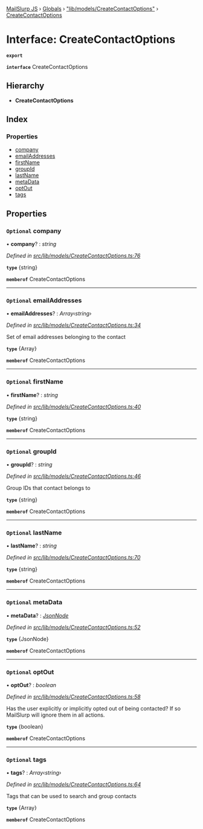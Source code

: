 [MailSlurp JS](../README.md) › [Globals](../globals.md) › ["lib/models/CreateContactOptions"](../modules/_lib_models_createcontactoptions_.md) › [CreateContactOptions](_lib_models_createcontactoptions_.createcontactoptions.md)

# Interface: CreateContactOptions

**`export`** 

**`interface`** CreateContactOptions

## Hierarchy

* **CreateContactOptions**

## Index

### Properties

* [company](_lib_models_createcontactoptions_.createcontactoptions.md#optional-company)
* [emailAddresses](_lib_models_createcontactoptions_.createcontactoptions.md#optional-emailaddresses)
* [firstName](_lib_models_createcontactoptions_.createcontactoptions.md#optional-firstname)
* [groupId](_lib_models_createcontactoptions_.createcontactoptions.md#optional-groupid)
* [lastName](_lib_models_createcontactoptions_.createcontactoptions.md#optional-lastname)
* [metaData](_lib_models_createcontactoptions_.createcontactoptions.md#optional-metadata)
* [optOut](_lib_models_createcontactoptions_.createcontactoptions.md#optional-optout)
* [tags](_lib_models_createcontactoptions_.createcontactoptions.md#optional-tags)

## Properties

### `Optional` company

• **company**? : *string*

*Defined in [src/lib/models/CreateContactOptions.ts:76](https://github.com/mailslurp/mailslurp-client-ts-js/blob/fc9510a/src/lib/models/CreateContactOptions.ts#L76)*

**`type`** {string}

**`memberof`** CreateContactOptions

___

### `Optional` emailAddresses

• **emailAddresses**? : *Array‹string›*

*Defined in [src/lib/models/CreateContactOptions.ts:34](https://github.com/mailslurp/mailslurp-client-ts-js/blob/fc9510a/src/lib/models/CreateContactOptions.ts#L34)*

Set of email addresses belonging to the contact

**`type`** {Array<string>}

**`memberof`** CreateContactOptions

___

### `Optional` firstName

• **firstName**? : *string*

*Defined in [src/lib/models/CreateContactOptions.ts:40](https://github.com/mailslurp/mailslurp-client-ts-js/blob/fc9510a/src/lib/models/CreateContactOptions.ts#L40)*

**`type`** {string}

**`memberof`** CreateContactOptions

___

### `Optional` groupId

• **groupId**? : *string*

*Defined in [src/lib/models/CreateContactOptions.ts:46](https://github.com/mailslurp/mailslurp-client-ts-js/blob/fc9510a/src/lib/models/CreateContactOptions.ts#L46)*

Group IDs that contact belongs to

**`type`** {string}

**`memberof`** CreateContactOptions

___

### `Optional` lastName

• **lastName**? : *string*

*Defined in [src/lib/models/CreateContactOptions.ts:70](https://github.com/mailslurp/mailslurp-client-ts-js/blob/fc9510a/src/lib/models/CreateContactOptions.ts#L70)*

**`type`** {string}

**`memberof`** CreateContactOptions

___

### `Optional` metaData

• **metaData**? : *[JsonNode](_lib_models_jsonnode_.jsonnode.md)*

*Defined in [src/lib/models/CreateContactOptions.ts:52](https://github.com/mailslurp/mailslurp-client-ts-js/blob/fc9510a/src/lib/models/CreateContactOptions.ts#L52)*

**`type`** {JsonNode}

**`memberof`** CreateContactOptions

___

### `Optional` optOut

• **optOut**? : *boolean*

*Defined in [src/lib/models/CreateContactOptions.ts:58](https://github.com/mailslurp/mailslurp-client-ts-js/blob/fc9510a/src/lib/models/CreateContactOptions.ts#L58)*

Has the user explicitly or implicitly opted out of being contacted? If so MailSlurp will ignore them in all actions.

**`type`** {boolean}

**`memberof`** CreateContactOptions

___

### `Optional` tags

• **tags**? : *Array‹string›*

*Defined in [src/lib/models/CreateContactOptions.ts:64](https://github.com/mailslurp/mailslurp-client-ts-js/blob/fc9510a/src/lib/models/CreateContactOptions.ts#L64)*

Tags that can be used to search and group contacts

**`type`** {Array<string>}

**`memberof`** CreateContactOptions
